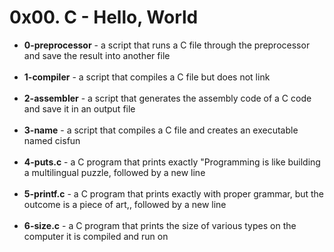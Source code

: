 <h1>0x00. C - Hello, World</h1>
<ul><p>
<li><strong>0-preprocessor</strong> - a script that runs a C file through the preprocessor and save the result into another file</li><br>
<li><strong>1-compiler</strong> - a script that compiles a C file but does not link</li><br>
<li><strong>2-assembler</strong> - a script that generates the assembly code of a C code and save it in an output file</li><br>
<li><strong>3-name</strong> - a script that compiles a C file and creates an executable named cisfun</li><br>
<li><strong>4-puts.c</strong> - a C program that prints exactly "Programming is like building a multilingual puzzle, followed by a new line</li><br>
<li><strong>5-printf.c</strong> - a C program that prints exactly with proper grammar, but the outcome is a piece of art,, followed by a new line</li></br>
<li><strong>6-size.c</strong> - a C program that prints the size of various types on the computer it is compiled and run on</li></br>
</ul>
</p>
